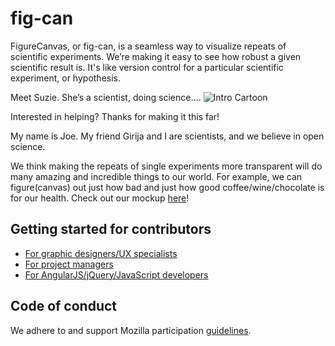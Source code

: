 # fig-can

FigureCanvas, or fig-can, is a seamless way to visualize repeats of scientific experiments. We’re making it easy to see how robust a given scientific result is. It's like version control for a particular scientific experiment, or hypothesis.

Meet Suzie. She’s a scientist, doing science….
![Intro Cartoon](/img/suzie_the_scientist.jpg)

Interested in helping? Thanks for making it this far!

My name is Joe. My friend Girija and I are scientists, and we believe in open science.

We think making the repeats of single experiments more transparent will do many amazing and incredible things to our world. For example, we can figure(canvas) out just how bad and just how good coffee/wine/chocolate is for our health.
Check out our mockup [here](img/fig-can-mockup.png)!

## Getting started for contributors

- [For graphic designers/UX specialists](CONTRIBUTING.md#for-graphic-designers-and-UX-specialists)
- [For project managers](CONTRIBUTING.md#for-project-managers)
- [For AngularJS/jQuery/JavaScript developers](CONTRIBUTING.md#for-developers)

## Code of conduct

We adhere to and support Mozilla participation [guidelines](https://www.mozilla.org/en-US/about/governance/policies/participation/).
